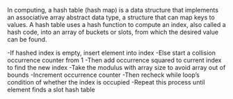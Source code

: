 In computing, a hash table (hash map) is a data structure that implements an associative array abstract data type, a structure that can map keys to values. A hash table uses a hash function to compute an index, also called a hash code, into an array of buckets or slots, from which the desired value can be found.

-If hashed index is empty, insert element into index -Else start a collision occurrence counter from 1 -Then add occurrence squared to current index to find the new index -Take the modulus with array size to avoid array out of bounds -Increment occurrence counter -Then recheck while loop’s condition of whether the index is occupied -Repeat this process until element finds a slot hash table

